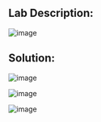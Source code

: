 ## Lab Description:

![image](https://github.com/jayshah17/PortSwiggerLabs/assets/76842630/020a7ceb-7fc7-47ff-aab1-8379557773c1)


## Solution: 

![image](https://github.com/jayshah17/PortSwiggerLabs/assets/76842630/ccc266ba-f4b6-4797-96ad-214b97568647)

![image](https://github.com/jayshah17/PortSwiggerLabs/assets/76842630/fe3182c5-eeff-48b9-ae0f-726a8ed1aa63)

![image](https://github.com/jayshah17/PortSwiggerLabs/assets/76842630/51f278af-e4f1-46ca-887e-44c2bb764062)
